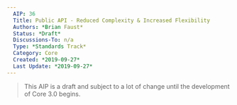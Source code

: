 ```yaml
---
  AIP: 36
  Title: Public API - Reduced Complexity & Increased Flexibility
  Authors: *Brian Faust*
  Status: *Draft*
  Discussions-To: n/a
  Type: *Standards Track*
  Category: Core
  Created: *2019-09-27*
  Last Update: *2019-09-27*
---
```


> This AIP is a draft and subject to a lot of change until the development of Core 3.0 begins.
